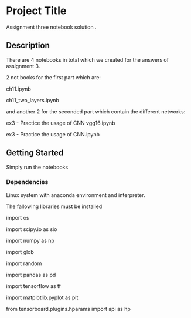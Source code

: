 # Project Title

Assignment three notebook solution .

## Description

There are 4 notebooks in total which we created for the answers of assignment 3.

2 not books for the first part which are:

ch11.ipynb

ch11_two_layers.ipynb

and another 2 for the seconded part which contain the different networks:

ex3 -  Practice the usage of CNN  vgg16.ipynb

ex3 -  Practice the usage of CNN.ipynb

## Getting Started
Simply run the notebooks
### Dependencies
Linux system with anaconda environment and interpreter.

The fallowing libraries must be installed


import os

import scipy.io as sio

import numpy as np

import glob

import random

import pandas as pd

import tensorflow as tf

import matplotlib.pyplot as plt

from tensorboard.plugins.hparams import api as hp 

